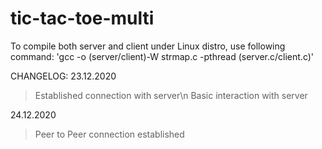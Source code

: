 # tic-tac-toe-multi
To compile both server and client under Linux distro, use following command: 'gcc -o (server/client)-W strmap.c -pthread (server.c/client.c)'

CHANGELOG:
23.12.2020
>Established connection with server\n
>Basic interaction with server

24.12.2020
>Peer to Peer connection established
